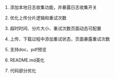 1. 添加本地日志收集功能，并暴露日志收集开关

2. 优化上传分片逻辑和重试次数

3. 超时时间、分片大小、重试次数页面动态可配置

4. 上传、下载过程中添加重试状态，页面暴露重试次数

5. 支持doc、pdf预览

6. README.md英化

7. 代码部分优化